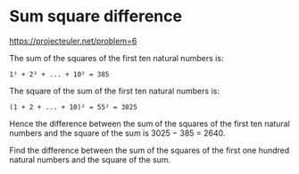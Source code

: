 # Sum square difference

https://projecteuler.net/problem=6

The sum of the squares of the first ten natural numbers is:

```
1² + 2² + ... + 10² = 385
```

The square of the sum of the first ten natural numbers is:

```
(1 + 2 + ... + 10)² = 55² = 3025
```

Hence the difference between the sum of the squares of the first ten natural numbers and the square of the sum is 3025 − 385 = 2640.

Find the difference between the sum of the squares of the first one hundred natural numbers and the square of the sum.
